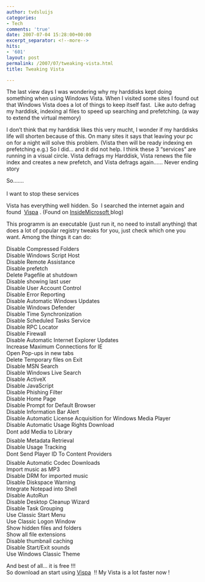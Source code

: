 ```yaml
---
author: tvdsluijs
categories:
- Tech
comments: 'true'
date: 2007-07-04 15:28:00+00:00
excerpt_separator: <!--more-->
hits:
- '601'
layout: post
permalink: /2007/07/tweaking-vista.html
title: Tweaking Vista

---
```

The last view days I was wondering why my harddisks kept doing something when using Windows Vista. When I visited some sites I found out that Windows Vista does a lot of things to keep itself fast.  Like auto defrag my harddisk, indexing al files to speed up searching and prefetching. (a way to extend the virtual memory) 

I don&#8217;t think that my harddisk likes this very mucht, I wonder if my harddisks life will shorten because of this. On many sites it says that leaving your pc on for a night will solve this problem. (Vista then will be ready indexing en prefetching e.g.) So I did&#8230; and it did not help. I think these 3 &#8220;services&#8221; are running in a visual circle. Vista defrags my Harddisk, Vista renews the file index and creates a new prefetch, and Vista defrags again&#8230;&#8230; Never ending story 

So&#8230;&#8230;.   
<a name="more"></a>  
I want to stop these services 

Vista has everything well hidden. So  I searched the internet again and found  <a target="_blank" href="http://vispa.whyeye.org/">Vispa</a> . (Found on <a target="_blank" href="http://microsoft.blognewschannel.com/archives/2007/06/21/a-ton-of-options-for-tweaking-vista/">InsideMicrosoft </a>blog) 

This programm is an executable (just run it, no need to install anything) that does a lot of popular registry tweaks for you, just check which one you want. Among the things it can do: 

Disable Compressed Folders   
Disable Windows Script Host   
Disable Remote Assistance   
Disable prefetch   
Delete Pagefile at shutdown   
Disable showing last user   
Disable User Account Control   
Disable Error Reporting   
Disable Automatic Windows Updates   
Disable Windows Defender   
Disable Time Synchronization   
Disable Scheduled Tasks Service   
Disable RPC Locator   
Disable Firewall   
Disable Automatic Internet Explorer Updates   
Increase Maximum Connections for IE   
Open Pop-ups in new tabs   
Delete Temporary files on Exit   
Disable MSN Search   
Disable Windows Live Search   
Disable ActiveX   
Disable JavaScript   
Disable Phishing Filter   
Disable Home Page   
Disable Prompt for Default Browser   
Disable Information Bar Alert   
Disable Automatic License Acquisition for Windows Media Player   
Disable Automatic Usage Rights Download   
Dont add Media to Library   
Disable Metadata Retrieval   
Disable Usage Tracking   
Dont Send Player ID To Content Providers   
Disable Automatic Codec Downloads   
Import music as MP3   
Disable DRM for imported music   
Disable Diskspace Warning   
Integrate Notepad into Shell   
Disable AutoRun   
Disable Desktop Cleanup Wizard   
Disable Task Grouping   
Use Classic Start Menu   
Use Classic Logon Window   
Show hidden files and folders   
Show all file extensions   
Disable thumbnail caching   
Disable Start/Exit sounds   
Use Windows Classic Theme 

And best of all&#8230; it is free !!!     
So download an start using <a target="_blank" href="http://vispa.whyeye.org/">Vispa</a>  !! My Vista is a lot faster now !